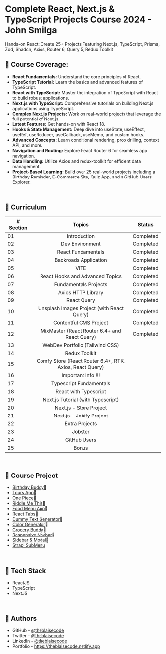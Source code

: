 # Complete React, Next.js & TypeScript Projects Course 2024 - John Smilga
Hands-on React: Create 25+ Projects Featuring Next.js, TypeScript, Prisma, Zod, Shadcn, Axios, Router 6, Query 5, Redux Toolkit


## 🔶 Course Coverage:
- **React Fundamentals:** Understand the core principles of React.
- **TypeScript Tutorial:** Learn the basics and advanced features of TypeScript.
- **React with TypeScript:** Master the integration of TypeScript with React to build robust applications.
- **Next.js with TypeScript:** Comprehensive tutorials on building Next.js applications using TypeScript.
- **Complex Next.js Projects:** Work on real-world projects that leverage the full potential of Next.js.
- **Latest Features:** Get hands-on with React 18.
- **Hooks & State Management:** Deep dive into useState, useEffect, useRef, useReducer, useCallback, useMemo, and custom hooks.
- **Advanced Concepts:** Learn conditional rendering, prop drilling, context API, and more.
- **Navigation and Routing:** Explore React Router 6 for seamless app navigation.
- **Data Handling:** Utilize Axios and redux-toolkit for efficient data management.
- **Project-Based Learning:** Build over 25 real-world projects including a Birthday Reminder, E-Commerce Site, Quiz App, and a GitHub Users Explorer.

<br/>

## 🔶 Curriculum 
| # Section |                                                                           Topics                                                                    |                     Status                     |
| --------- | :-------------------------------------------------------------------------------------------------------------------------------------------------: |------------------------------------------------|
| 01        |                                                                        Introduction                                                                 |                   Completed                    |
| 02        |                                                                      Dev Environment                                                                |                   Completed                    |
| 03        |                                                                     React Fundamentals                                                              |                   Completed                    |
| 04        |                                                                   Backroads Application                                                             |                   Completed                    |
| 05        |                                                                           VITE                                                                      |                   Completed                    |
| 06        |                                                              React Hooks and Advanced Topics                                                        |                   Completed                    |
| 07        |                                                                  Fundamentals Projects                                                              |                   Completed                    |
| 08        |                                                                     Axios HTTP Library                                                              |                   Completed                    |
| 09        |                                                                        React Query                                                                  |                   Completed                    |
| 10        |                                                          Unsplash Images Project (with React Query)                                                 |                   Completed                    |
| 11        |                                                                  Contentful CMS Project                                                             |                   Completed                    |
| 12        |                                                        MixMaster (React Router 6.4+ and React Query)                                                |                   Completed                    |
| 13        |                                                              WebDev Portfolio (Tailwind CSS)                                                        |                                       |
| 14        |                                                                       Redux Toolkit                                                                 |                                       |
| 15        |                                                   Comfy Store (React Router 6.4+, RTK, Axios, React Query)                                          |                                       |
| 16        |                                                                     Important Info !!!                                                              |                                       |
| 17        |                                                                  Typescript Fundamentals                                                            |                                       |
| 18        |                                                                   React with Typescript                                                             |                                       |
| 19        |                                                            Next.js Tutorial (with Typescript)                                                       |                                       |
| 20        |                                                                 Next.js - Store Project                                                             |                                       |
| 21        |                                                                Next.js - Jobify Project                                                             |                                       |
| 22        |                                                                     Extra Projects                                                                  |                                       |
| 23        |                                                                         Jobster                                                                     |                                       |
| 24        |                                                                      GitHub Users                                                                   |                                       |
| 25        |                                                                          Bonus                                                                      |                                       |


<br/>

## 🔶 Course Project
- [Birthday Buddy](https://theblaisecode.github.io/React-Birthday-App/)🔗
- [Tours App](https://theblaisecode.github.io/React-Tours-App/)🔗
- [One Piece](https://theblaisecode.github.io/One-Piece/)🔗
- [Riddle Me This](https://theblaisecode.github.io/Riddle-Me-This/)🔗
- [Food Menu App](https://theblaisecode.github.io/React-Food-Menu/)🔗
- [React Tabs](https://theblaisecode.github.io/React-Tabs/)🔗
- [Dummy Text Generator](https://theblaisecode.github.io/Dummy-Text-Generator/)🔗
- [Color Generator](https://theblaisecode.github.io/Spectrum/)🔗
- [Grocery Buddy](https://theblaisecode.github.io/Grocery-Buddy/)🔗
- [Responsive Navbar](https://theblaisecode.github.io/React-Navbar/)🔗
- [Sidebar & Modal](https://theblaisecode.github.io/React-Side-Nav-and-Modal/)🔗
- [Strapi SubMenu](https://theblaisecode.github.io/React-Strapi-Submenu/)


<br/>

## 🔶 Tech Stack
- ReactJS
- TypeScript
- NextJS

<br/>

## 🔶 Authors
- GitHub - [@theblaisecode](https://github.com/theblaisecode)
- Twitter - [@theblaisecode](https://twitter.com/theblaisecode)
- LinkedIn - [@theblaisecode](https://www.linkedin.com/in/theblaisecode)
- Portfolio - https://theblaisecode.netlify.app
